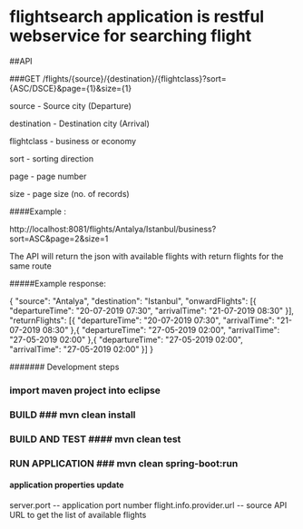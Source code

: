 # flightsearch application is restful webservice for searching flight

##API

###GET  /flights/{source}/{destination}/{flightclass}?sort={ASC/DSCE}&page={1}&size={1}

source  - Source city (Departure)

destination  - Destination city (Arrival)

flightclass - business or economy 

sort  - sorting direction

page - page number

size - page size (no. of records)


####Example :

http://localhost:8081/flights/Antalya/Istanbul/business?sort=ASC&page=2&size=1


The API will return the json with available flights with return flights for the same route

#####Example response:

{
"source": "Antalya",
"destination": "Istanbul",
"onwardFlights": [{
"departureTime": "20-07-2019 07:30",
"arrivalTime": "21-07-2019 08:30"
}],
"returnFlights": [{
"departureTime": "20-07-2019 07:30",
"arrivalTime": "21-07-2019 08:30"
},{
"departureTime": "27-05-2019 02:00",
"arrivalTime": "27-05-2019 02:00"
},{
"departureTime": "27-05-2019 02:00",
"arrivalTime": "27-05-2019 02:00"
}]
}


####### Development steps

### import maven project into eclipse
### BUILD ###  mvn clean install
### BUILD AND TEST #### mvn clean test
### RUN APPLICATION ### mvn clean spring-boot:run

#### application properties update #######
server.port -- application port number 
flight.info.provider.url  -- source API URL to get the list of available flights
